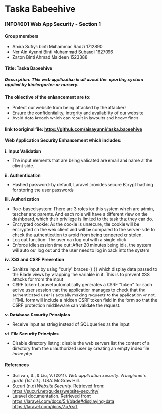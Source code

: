 # Taska Babeehive
### INFO4601 Web App Security - Section 1

#### Group members
* Amira Sufiya binti Muhammad Radzi 1712890
* Nor Ain Ayunni Binti Muhammad Subandi 1627096
* Zaiton Binti Ahmad Maideen 1523388

#### Title: Taska Babeehive
##### Description: This web application is all about the reporting system applied by kindergarten or nursery.

#### The objective of the enhancement are to: 
* Protect our website from being attacked by the attackers
* Ensure the confidentiality, integrity and availability of our website
* Avoid data breach which can result in lawsuits and heavy fines

#### link to original file: https://github.com/ainayunni/taska.babeehive

#### Web Application Security Enhancement which includes:

**i. Input Validation** 
* The input elements that are being validated are email and name at the client side. 

**ii. Authentication**
* Hashed password: by default, Laravel provides secure Bcrypt hashing for storing the user passwords

**iii. Authorization**
* Role-based system: There are 3 roles for this system which are admin, teacher and parents. And each role will have a different view on the dashboard, which their privilege is limited to the task that they can do. 
* Encrypted cookie: As the cookie is unsecure, the cookie will be encrypted on the web client and will be compared to the server-side to check the authentication to avoid from being tempered or stolen. 
* Log out function: The user can log out with a single click
* Enforce idle session time out: After 20 minutes being idle, the system will auto out log out and the user need to log in back into the system 

**iv. XSS and CSRF Prevention**
* Sanitize input by using "curly" braces {{ }} which display data passed to the Blade views by wrapping the variable in it. This is to prevent XSS attacks for from the input
* CSRF token: Laravel automatically generates a CSRF "token" for each active user session that the application manages to check that the authenticated user is actually making requests to the application or not. HTML form will include a hidden CSRF token field in the form so that the CSRF protection middleware can validate the request.

**v. Database Security Principles** 
* Receive input as string instead of SQL queries as the input

**vi. File Security Principles**
* Disable directory listing: disable the web servers list the content of a directory from the unauthorized user by creating an empty index file _index.php_
	
#### References
* Sullivan, B., & Liu, V. (2011). *Web application security: A beginner’s guide (1st ed.).* USA: McGraw Hill.
* Sucuri (n.d) *Website Security*. Retrieved from:  https://sucuri.net/guides/website-security/ 
* Laravel documentation. Retrieved from: https://laravel.com/docs/5.1/blade#displaying-data 
https://laravel.com/docs/7.x/csrf 


